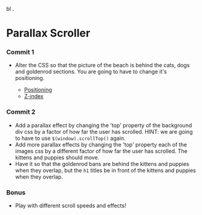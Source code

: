 bl .
# Parallax Scroller

### Commit 1

* Alter the CSS so that the picture of the beach is behind the cats, dogs and goldenrod sections. You are going to have to change it's positioning.

  * [Positioning](https://developer.mozilla.org/en-US/docs/Web/CSS/position)
  * [Z-index](https://developer.mozilla.org/en-US/docs/Web/CSS/z-index)

### Commit 2

* Add a parallax effect by changing the 'top' property of the background div css by a factor of how far the user has scrolled. HINT: we are going to have to use `$(window).scrollTop()` again.
* Add more parallax effects by changing the 'top' property each of the images css by a different factor of how far the user has scrolled. The kittens and puppies should move.
* Have it so that the goldenrod bans are behind the kittens and puppies when they overlap, but the `h1` titles be in front of the kittens and puppies when they overlap.

### Bonus

* Play with different scroll speeds and effects!